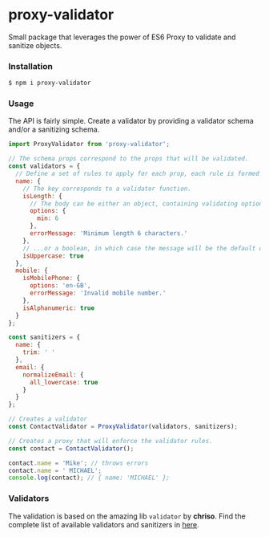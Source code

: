 # proxy-validator

Small package that leverages the power of ES6 Proxy to validate and sanitize objects.

### Installation
```bash
$ npm i proxy-validator
```

### Usage
The API is fairly simple. Create a validator by providing a validator schema and/or a sanitizing schema.
```js
import ProxyValidator from 'proxy-validator';

// The schema props correspond to the props that will be validated.
const validators = {
  // Define a set of rules to apply for each prop, each rule is formed by a key and a value.
  name: {
    // The key corresponds to a validator function.
    isLength: {
      // The body can be either an object, containing validating options and errorMessage...
      options: {
        min: 6
      },
      errorMessage: 'Minimum length 6 characters.'
    },
    // ...or a boolean, in which case the message will be the default one.
    isUppercase: true
  },
  mobile: {
    isMobilePhone: {
      options: 'en-GB',
      errorMessage: 'Invalid mobile number.'
    },
    isAlphanumeric: true
  }
};

const sanitizers = {
  name: {
    trim: ' '
  },
  email: {
    normalizeEmail: {
      all_lowercase: true
    }
  }
};

// Creates a validator
const ContactValidator = ProxyValidator(validators, sanitizers);

// Creates a proxy that will enforce the validator rules.
const contact = ContactValidator();

contact.name = 'Mike'; // throws errors
contact.name = ' MICHAEL';
console.log(contact); // { name: 'MICHAEL' };
```

### Validators
The validation is based on the amazing lib `validator` by **chriso**. Find the complete list of available validators and sanitizers in [here](https://github.com/chriso/validator.js).
